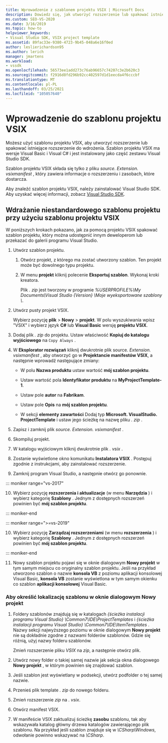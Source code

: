 ```yaml
---
title: Wprowadzenie z szablonem projektu VSIX | Microsoft Docs
description: Dowiedz się, jak utworzyć rozszerzenie lub spakować istniejące rozszerzenie na potrzeby wdrożenia przy użyciu szablonu projektu VSIX.
ms.custom: SEO-VS-2020
ms.date: 3/16/2019
ms.topic: how-to
helpviewer_keywords:
- Visual Studio SDK, VSIX project template
ms.assetid: 89fac33e-9380-4723-9b45-048a6e16f0ed
author: leslierichardson95
ms.author: lerich
manager: jmartens
ms.workload:
- vssdk
ms.openlocfilehash: 56573ee1add273c76ab96657c74207c3e2b620c3
ms.sourcegitcommit: f2916d8fd296b92cc402597d1d1eecda4f6cccbf
ms.translationtype: MT
ms.contentlocale: pl-PL
ms.lasthandoff: 03/25/2021
ms.locfileid: "105057640"
---
```

# <a name="get-started-with-the-vsix-project-template"></a>Wprowadzenie do szablonu projektu VSIX

Możesz użyć szablonu projektu VSIX, aby utworzyć rozszerzenie lub spakować istniejące rozszerzenie do wdrożenia. Szablon projektu VSIX ma wersje Visual Basic i Visual C# i jest instalowany jako część zestawu Visual Studio SDK.

 Szablon projektu VSIX składa się tylko z pliku *source. Extension. vsixmanifest* , który zawiera informacje o rozszerzeniu i zasobach, które dostarcza.

 Aby znaleźć szablon projektu VSIX, należy zainstalować Visual Studio SDK. Aby uzyskać więcej informacji, zobacz [Visual Studio SDK](../extensibility/visual-studio-sdk.md).

## <a name="deploy-a-custom-project-template-using-the-vsix-project-template"></a>Wdrażanie niestandardowego szablonu projektu przy użyciu szablonu projektu VSIX

 W poniższych krokach pokazano, jak za pomocą projektu VSIX spakować szablon projektu, który można udostępnić innym deweloperom lub przekazać do galerii programu Visual Studio.

1. Utwórz szablon projektu.

    1. Otwórz projekt, z którego ma zostać utworzony szablon. Ten projekt może być dowolnego typu projektu.

    2. W menu **projekt** kliknij polecenie **Eksportuj szablon**. Wykonaj kroki kreatora.

         Plik *. zip* jest tworzony w programie *%USERPROFILE%\My Documents\Visual Studio {Version} \Moje wyeksportowane szablony \\*.

2. Utwórz pusty projekt VSIX.

     Wybierz pozycję **plik**  >  **Nowy**  >  **projekt**. W polu wyszukiwania wpisz "VSIX" i wybierz język **C#** lub **Visual Basic** wersję **projektu VSIX**.

3. Dodaj plik *. zip* do projektu. Ustaw właściwość **Kopiuj do katalogu wyjściowego** na `Copy Always` .

4. W **Eksplorator rozwiązań** kliknij dwukrotnie plik source. *Extension. vsixmanifest* , aby otworzyć go w **Projektancie manifestów VSIX**, a następnie wprowadź następujące zmiany:

    - W polu **Nazwa produktu** ustaw wartość **mój szablon projektu**.

    - Ustaw wartość pola **Identyfikator produktu** na **MyProjectTemplate-1**.

    - Ustaw pole **autor** na **Fabrikam**.

    - Ustaw pole **Opis** na **mój szablon projektu**.

    - W sekcji **elementy zawartości** Dodaj typ **Microsoft. VisualStudio. ProjectTemplate** i ustaw jego ścieżkę na nazwę pliku *. zip* .

5. Zapisz i zamknij plik *source. Extension. vsixmanifest* .

6. Skompiluj projekt.

7. W katalogu wyjściowym kliknij dwukrotnie plik *. vsix* .

8. Zostanie wyświetlone okno komunikatu **Instalatora VSIX** . Postępuj zgodnie z instrukcjami, aby zainstalować rozszerzenie.

9. Zamknij program Visual Studio, a następnie otwórz go ponownie.

::: moniker range="vs-2017"

10. Wybierz pozycję **rozszerzenia i aktualizacje** (w menu **Narzędzia** ) i wybierz kategorię **Szablony** . Jednym z dostępnych rozszerzeń powinien być **mój szablon projektu**.

::: moniker-end

::: moniker range=">=vs-2019"

10. Wybierz pozycję **Zarządzaj rozszerzeniami** (w menu **rozszerzenia** ) i wybierz kategorię **Szablony** . Jednym z dostępnych rozszerzeń powinien być **mój szablon projektu**.

::: moniker-end

11. Nowy szablon projektu pojawi się w oknie dialogowym **Nowy projekt** w tym samym miejscu co oryginalny szablon projektu. Jeśli na przykład utworzono szablon o nazwie **konsola VB** z poziomu aplikacji konsolowej Visual Basic, **konsola VB** zostanie wyświetlona w tym samym okienku co szablon **aplikacji konsolowej** Visual Basic.

### <a name="to-specify-the-location-of-the-template-in-the-new-project-dialog-box"></a>Aby określić lokalizację szablonu w oknie dialogowym Nowy projekt

1. Foldery szablonów znajdują się w katalogach *{ścieżka instalacji programu Visual Studio} \Common7\IDE\ProjectTemplates* i *{ścieżka instalacji programu Visual Studio} \Common7\IDE\ItemTemplates* . Nazwy sekcji najwyższego poziomu w oknie dialogowym **Nowy projekt** nie są dokładnie zgodne z nazwami folderów szablonów. Gdzie się różnią, użyj nazwy folderu szablonów.

    Zmień rozszerzenie pliku *VSIX* na *zip*, a następnie otwórz plik.

2. Utwórz nowy folder o takiej samej nazwie jak sekcja okna dialogowego **Nowy projekt** , w którym powinien się znajdować szablon.

3. Jeśli szablon jest wyświetlany w podsekcji, utwórz podfolder o tej samej nazwie.

4. Przenieś plik template *. zip* do nowego folderu.

5. Zmień rozszerzenie *zip* na *. vsix*.

6. Otwórz manifest VSIX.

7. W manifeście VSIX zaktualizuj ścieżkę **zasobu** szablonu, tak aby wskazywała katalog główny drzewa katalogów zawierającego plik szablonu. Na przykład jeśli szablon znajduje się w *\CSharp\Windows*, odwołanie powinno wskazywać na *\CSharp*.
